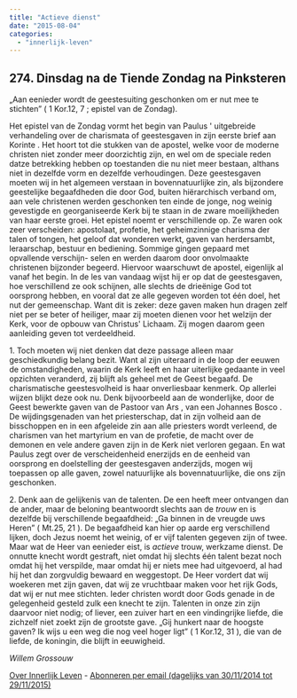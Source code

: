 ```yaml
---
title: "Actieve dienst"
date: "2015-08-04"
categories: 
  - "innerlijk-leven"
---
```


## 274\. Dinsdag na de Tiende Zondag na Pinksteren

„Aan eenieder wordt de geestesuiting geschonken om er nut mee te stichten” ( 1 Kor.12, 7 ; epistel van de Zondag).

Het epistel van de Zondag vormt het begin van Paulus ' uitgebreide verhandeling over de charismata of geestesgaven in zijn eerste brief aan Korinte . Het hoort tot die stukken van de apostel, welke voor de moderne christen niet zonder meer doorzichtig zijn, en wel om de speciale reden datze betrekking hebben op toestanden die nu niet meer bestaan, althans niet in dezelfde vorm en dezelfde verhoudingen. Deze geestesgaven moeten wij in het algemeen verstaan in bovennatuurlijke zin, als bijzondere geestelijke begaafdheden die door God, buiten hiërarchisch verband om, aan vele christenen werden geschonken ten einde de jonge, nog weinig gevestigde en georganiseerde Kerk bij te staan in de zware moeilijkheden van haar eerste groei. Het epistel noemt er verschillende op. Ze waren ook zeer verscheiden: apostolaat, profetie, het geheimzinnige charisma der talen of tongen, het geloof dat wonderen werkt, gaven van herdersambt, leraarschap, bestuur en bediening. Sommige gingen gepaard met opvallende verschijn- selen en werden daarom door onvolmaakte christenen bijzonder begeerd. Hiervoor waarschuwt de apostel, eigenlijk al vanaf het begin. In de les van vandaag wijst hij er op dat de geestesgaven, hoe verschillend ze ook schijnen, alle slechts de drieënige God tot oorsprong hebben, en vooral dat ze alle gegeven worden tot één doel, het nut der gemeenschap. Want dit is zeker: deze gaven maken hun dragen zelf niet per se beter of heiliger, maar zij moeten dienen voor het welzijn der Kerk, voor de opbouw van Christus' Lichaam. Zij mogen daarom geen aanleiding geven tot verdeeldheid.

1\. Toch moeten wij niet denken dat deze passage alleen maar geschiedkundig belang bezit. Want al zijn uiteraard in de loop der eeuwen de omstandigheden, waarin de Kerk leeft en haar uiterlijke gedaante in veel opzichten veranderd, zij blijft als geheel met de Geest begaafd. De charismatische geestesvolheid is haar onverliesbaar kenmerk. Op allerlei wijzen blijkt deze ook nu. Denk bijvoorbeeld aan de wonderlijke, door de Geest bewerkte gaven van de Pastoor van Ars , van een Johannes Bosco . De wijdingsgenaden van het priesterschap, dat in zijn volheid aan de bisschoppen en in een afgeleide zin aan alle priesters wordt verleend, de charismen van het martyrium en van de profetie, de macht over de demonen en vele andere gaven zijn in de Kerk niet verloren gegaan. En wat Paulus zegt over de verscheidenheid enerzijds en de eenheid van oorsprong en doelstelling der geestesgaven anderzijds, mogen wij toepassen op alle gaven, zowel natuurlijke als bovennatuurlijke, die ons zijn geschonken.

2\. Denk aan de gelijkenis van de talenten. De een heeft meer ontvangen dan de ander, maar de beloning beantwoordt slechts aan de _trouw_ en is dezelfde bij verschillende begaafdheid: „Ga binnen in de vreugde uws Heren” ( Mt.25, 21 ). De begaafdheid kan hier op aarde erg verschillend lijken, doch Jezus noemt het weinig, of er vijf talenten gegeven zijn of twee. Maar wat de Heer van eenieder eist, is _actieve_ trouw, werkzame dienst. De onnutte knecht wordt gestraft, niet omdat hij slechts één talent bezat noch omdat hij het verspilde, maar omdat hij er niets mee had uitgevoerd, al had hij het dan zorgvuldig bewaard en weggestopt. De Heer vordert dat wij woekeren met zijn gaven, dat wij ze vruchtbaar maken voor het rijk Gods, dat wij er nut mee stichten. Ieder christen wordt door Gods genade in de gelegenheid gesteld zulk een knecht te zijn. Talenten in onze zin zijn daarvoor niet nodig; of liever, een zuiver hart en een vindingrijke liefde, die zichzelf niet zoekt zijn de grootste gave. „Gij hunkert naar de hoogste gaven? Ik wijs u een weg die nog veel hoger ligt” ( 1 Kor.12, 31 ), die van de liefde, de koningin, die blijft in eeuwigheid.

_Willem Grossouw_

[Over Innerlijk Leven](http://www.gelovenleren.net/2014/11/27/een-jaar-lang-innerlijk-leven-op-geloven-leren/) - [Abonneren per email (dagelijks van 30/11/2014 tot 29/11/2015)](http://eepurl.com/9P3DT)
